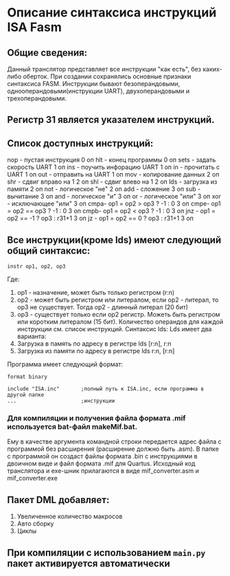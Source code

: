 # Описание синтаксиса инструкций ISA Fasm

## Общие сведения:

Данный транслятор представляет все инструкции "как есть", без каких-либо оберток.
При создании сохранялись основные признаки синтаксиса FASM.
Инструкции бывают безоперандовыми, однооперандовыми(инструкции UART), двухоперандовыми и трехоперандовыми.

## Регистр 31 является указателем инструкций.

## Список доступных инструкций:
nop	- пустая инструкция				0 оп
hlt - конец программы				0 оп
sets - задать скорость UART			1 оп
ins - поучить инфорацию UART		1 оп
in - прочитать с UART				1 оп
out - отправить на UART 			1 оп
mov - копирование данных			2 оп
shr - сдвиг вправо на 1				2 оп
shl	- сдвиг влево на 1				2 оп
lds	- загрузка из памяти			2 оп
not - логическое "не"				2 оп
add - сложение						3 оп
sub - вычитание						3 оп
and - логическое "и"				3 оп
or	- логическое "или" 				3 оп
xor	- исключающее "или"				3 оп
cmpa- op1 = op2 > op3 ? -1 : 0		3 оп
cmpe- op1 = op2 == op3 ? -1 : 0		3 оп
cmpb- op1 = op2 < op3 ? -1 : 0		3 оп
jnz	- op1 = op2 == -1 ? op3 : r31+1	3 оп
jz	- op1 = op2 == 0 ? op3 : r31+1	3 оп

## Все инструкции(кроме lds) имеют следующий общий синтаксис:
` instr op1, op2, op3 `

Где: 
1. op1 - назначение, может быть только регистром (r:n)
2. op2 - может быть регистром или литералом, если op2 - литерал,
	то op3 не существует. Тогда op2 - длинный литерал (20 бит)
3. op3 - существует только если op2 регистр. Можеть быть регистром
	или коротким литералом (15 бит). 
Количество операндов для каждой инструкции см. список инструкций.
Синтаксис lds:
Lds имеет два варианта:
1. Загрузка в память по адресу в регистре
	lds [r:n], r:n
2. Загрузка из памяти по адресу в регистре
	lds r:n, [r:n]
	
Программа имеет следующий формат:

	format binary

	include "ISA.inc"		;полный путь к ISA.inc, если программа в другой папке
	...						;инструкции
	
### Для компиляции и получения файла формата .mif используется bat-файл makeMif.bat. 
Ему в качестве аргумента командной строки передается адрес файла с программой без
расширения (расширение должно быть .asm). В папке с программой он создаст файлы 
формата .bin с инструкциями в двоичном виде и файл формата .mif для Quartus.
Исходный код транслятора и exe-шник прилагаются в виде mif_converter.asm и
mif_converter.exe

## Пакет DML добавляет: 
1) Увеличенное количество макросов
2) Авто сборку
3) Циклы

## При компиляции с использованием `main.py` пакет активируется автоматически